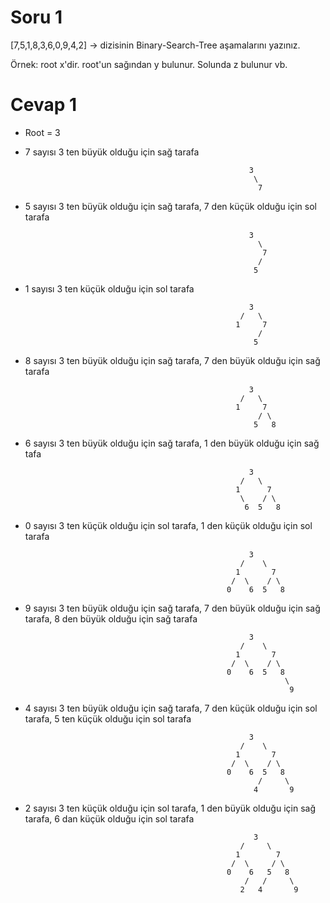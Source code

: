 # Soru 1
[7,5,1,8,3,6,0,9,4,2] -> dizisinin Binary-Search-Tree aşamalarını yazınız.

Örnek: root x'dir. root'un sağından y bulunur. Solunda z bulunur vb.

# Cevap 1
- Root = 3
- 7 sayısı 3 ten büyük olduğu için sağ tarafa

                                                        3
                                                         \
                                                          7

- 5 sayısı 3 ten büyük olduğu için sağ tarafa, 7 den küçük olduğu için sol tarafa

                                                        3
                                                          \
                                                           7
                                                          /
                                                         5
- 1 sayısı 3 ten küçük olduğu için sol tarafa

                                                        3
                                                      /   \
                                                     1     7
                                                          /
                                                         5

- 8 sayısı 3 ten büyük olduğu için sağ tarafa, 7 den büyük olduğu için sağ tarafa

                                                        3
                                                      /   \
                                                     1     7
                                                          / \
                                                         5   8

- 6 sayısı 3 ten büyük olduğu için sağ tarafa, 1 den büyük olduğu için sağ tafa

                                                        3
                                                      /   \
                                                     1      7
                                                      \    / \
                                                       6  5   8

- 0 sayısı 3 ten küçük olduğu için sol tarafa, 1 den küçük olduğu için sol tarafa

                                                        3
                                                      /    \
                                                     1       7
                                                    /  \    / \
                                                   0    6  5   8

- 9 sayısı 3 ten büyük olduğu için sağ tarafa, 7 den büyük olduğu için sağ tarafa, 8 den büyük olduğu için sağ tarafa

                                                        3
                                                      /    \
                                                     1       7
                                                    /  \    / \
                                                   0    6  5   8
                                                                \
                                                                 9

- 4 sayısı 3 ten büyük olduğu için sağ tarafa, 7 den küçük olduğu için sol tarafa, 5 ten küçük olduğu için sol tarafa

                                                        3
                                                      /    \
                                                     1       7
                                                    /  \    / \
                                                   0    6  5   8
                                                          /     \
                                                         4       9

- 2 sayısı 3 ten küçük olduğu için sol tarafa, 1 den büyük olduğu için sağ tarafa, 6 dan küçük olduğu için sol tarafa

                                                         3
                                                      /     \
                                                     1        7
                                                    /  \     / \
                                                   0    6   5   8
                                                       /   /     \
                                                      2   4       9